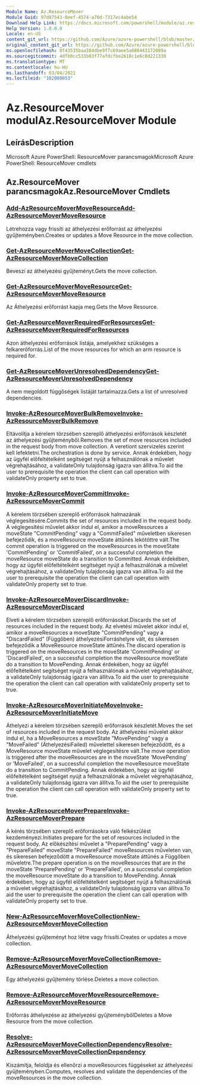 ```yaml
---
Module Name: Az.ResourceMover
Module Guid: 97d87543-8eef-4574-a70d-7317ec4abe54
Download Help Link: https://docs.microsoft.com/powershell/module/az.resourcemover
Help Version: 1.0.0.0
Locale: en-US
content_git_url: https://github.com/Azure/azure-powershell/blob/master/src/ResourceMover/help/Az.ResourceMover.md
original_content_git_url: https://github.com/Azure/azure-powershell/blob/master/src/ResourceMover/help/Az.ResourceMover.md
ms.openlocfilehash: 0f43535baa284dbe9f7c69aee5a688443172089a
ms.sourcegitcommit: 4dfb0cc533b83f77afdcfbe2618c1e6c8d221330
ms.translationtype: MT
ms.contentlocale: hu-HU
ms.lasthandoff: 03/04/2021
ms.locfileid: "102000053"
---
```

# <span data-ttu-id="c3510-101">Az.ResourceMover modul</span><span class="sxs-lookup"><span data-stu-id="c3510-101">Az.ResourceMover Module</span></span>
## <span data-ttu-id="c3510-102">Leírás</span><span class="sxs-lookup"><span data-stu-id="c3510-102">Description</span></span>
<span data-ttu-id="c3510-103">Microsoft Azure PowerShell: ResourceMover parancsmagok</span><span class="sxs-lookup"><span data-stu-id="c3510-103">Microsoft Azure PowerShell: ResourceMover cmdlets</span></span>

## <span data-ttu-id="c3510-104">Az.ResourceMover parancsmagok</span><span class="sxs-lookup"><span data-stu-id="c3510-104">Az.ResourceMover Cmdlets</span></span>
### [<span data-ttu-id="c3510-105">Add-AzResourceMoverMoveResource</span><span class="sxs-lookup"><span data-stu-id="c3510-105">Add-AzResourceMoverMoveResource</span></span>](Add-AzResourceMoverMoveResource.md)
<span data-ttu-id="c3510-106">Létrehozza vagy frissíti az áthelyezési erőforrást az áthelyezési gyűjteményben.</span><span class="sxs-lookup"><span data-stu-id="c3510-106">Creates or updates a Move Resource in the move collection.</span></span>

### [<span data-ttu-id="c3510-107">Get-AzResourceMoverMoveCollection</span><span class="sxs-lookup"><span data-stu-id="c3510-107">Get-AzResourceMoverMoveCollection</span></span>](Get-AzResourceMoverMoveCollection.md)
<span data-ttu-id="c3510-108">Beveszi az áthelyezési gyűjteményt.</span><span class="sxs-lookup"><span data-stu-id="c3510-108">Gets the move collection.</span></span>

### [<span data-ttu-id="c3510-109">Get-AzResourceMoverMoveResource</span><span class="sxs-lookup"><span data-stu-id="c3510-109">Get-AzResourceMoverMoveResource</span></span>](Get-AzResourceMoverMoveResource.md)
<span data-ttu-id="c3510-110">Az Áthelyezési erőforrást kapja meg.</span><span class="sxs-lookup"><span data-stu-id="c3510-110">Gets the Move Resource.</span></span>

### [<span data-ttu-id="c3510-111">Get-AzResourceMoverRequiredForResources</span><span class="sxs-lookup"><span data-stu-id="c3510-111">Get-AzResourceMoverRequiredForResources</span></span>](Get-AzResourceMoverRequiredForResources.md)
<span data-ttu-id="c3510-112">Azon áthelyezési erőforrások listája, amelyekhez szükséges a felkarerőforrás.</span><span class="sxs-lookup"><span data-stu-id="c3510-112">List of the move resources for which an arm resource is required for.</span></span>

### [<span data-ttu-id="c3510-113">Get-AzResourceMoverUnresolvedDependency</span><span class="sxs-lookup"><span data-stu-id="c3510-113">Get-AzResourceMoverUnresolvedDependency</span></span>](Get-AzResourceMoverUnresolvedDependency.md)
<span data-ttu-id="c3510-114">A nem megoldott függőségek listáját tartalmazza.</span><span class="sxs-lookup"><span data-stu-id="c3510-114">Gets a list of unresolved dependencies.</span></span>

### [<span data-ttu-id="c3510-115">Invoke-AzResourceMoverBulkRemove</span><span class="sxs-lookup"><span data-stu-id="c3510-115">Invoke-AzResourceMoverBulkRemove</span></span>](Invoke-AzResourceMoverBulkRemove.md)
<span data-ttu-id="c3510-116">Eltávolítja a kérelem törzsében szereplő áthelyezési erőforrások készletét az áthelyezési gyűjteményből.</span><span class="sxs-lookup"><span data-stu-id="c3510-116">Removes the set of move resources included in the request body from move collection.</span></span>
<span data-ttu-id="c3510-117">A veretiont szervizelés szerint kell lefektetni.</span><span class="sxs-lookup"><span data-stu-id="c3510-117">The orchestration is done by service.</span></span>
<span data-ttu-id="c3510-118">Annak érdekében, hogy az ügyfél előfeltételként segítséget nyújt a felhasználónak a művelet végrehajtásához, a validateOnly tulajdonság igazra van állítva.</span><span class="sxs-lookup"><span data-stu-id="c3510-118">To aid the user to prerequisite the operation the client can call operation with validateOnly property set to true.</span></span>

### [<span data-ttu-id="c3510-119">Invoke-AzResourceMoverCommit</span><span class="sxs-lookup"><span data-stu-id="c3510-119">Invoke-AzResourceMoverCommit</span></span>](Invoke-AzResourceMoverCommit.md)
<span data-ttu-id="c3510-120">A kérelem törzsében szereplő erőforrások halmazának véglegesítésére.</span><span class="sxs-lookup"><span data-stu-id="c3510-120">Commits the set of resources included in the request body.</span></span>
<span data-ttu-id="c3510-121">A véglegesítési művelet akkor indul el, amikor a moveResources a moveState "CommitPending" vagy a "CommitFailed" műveletben sikeresen befejeződik, és a moveResource moveState áttűnés lekötöttre vált.</span><span class="sxs-lookup"><span data-stu-id="c3510-121">The commit operation is triggered on the moveResources in the moveState 'CommitPending' or 'CommitFailed', on a successful completion the moveResource moveState do a transition to Committed.</span></span>
<span data-ttu-id="c3510-122">Annak érdekében, hogy az ügyfél előfeltételként segítséget nyújt a felhasználónak a művelet végrehajtásához, a validateOnly tulajdonság igazra van állítva.</span><span class="sxs-lookup"><span data-stu-id="c3510-122">To aid the user to prerequisite the operation the client can call operation with validateOnly property set to true.</span></span>

### [<span data-ttu-id="c3510-123">Invoke-AzResourceMoverDiscard</span><span class="sxs-lookup"><span data-stu-id="c3510-123">Invoke-AzResourceMoverDiscard</span></span>](Invoke-AzResourceMoverDiscard.md)
<span data-ttu-id="c3510-124">Elveti a kérelem törzsében szereplő erőforrásokat.</span><span class="sxs-lookup"><span data-stu-id="c3510-124">Discards the set of resources included in the request body.</span></span>
<span data-ttu-id="c3510-125">Az elvetési művelet akkor indul el, amikor a moveResources a moveState "CommitPending" vagy a "DiscardFailed" (Függőben) áthelyezésiForráshelyre vált, és sikeresen befejeződik a MoveResource moveState áttűnés.</span><span class="sxs-lookup"><span data-stu-id="c3510-125">The discard operation is triggered on the moveResources in the moveState 'CommitPending' or 'DiscardFailed', on a successful completion the moveResource moveState do a transition to MovePending.</span></span>
<span data-ttu-id="c3510-126">Annak érdekében, hogy az ügyfél előfeltételként segítséget nyújt a felhasználónak a művelet végrehajtásához, a validateOnly tulajdonság igazra van állítva.</span><span class="sxs-lookup"><span data-stu-id="c3510-126">To aid the user to prerequisite the operation the client can call operation with validateOnly property set to true.</span></span>

### [<span data-ttu-id="c3510-127">Invoke-AzResourceMoverInitiateMove</span><span class="sxs-lookup"><span data-stu-id="c3510-127">Invoke-AzResourceMoverInitiateMove</span></span>](Invoke-AzResourceMoverInitiateMove.md)
<span data-ttu-id="c3510-128">Áthelyezi a kérelem törzsében szereplő erőforrások készletét.</span><span class="sxs-lookup"><span data-stu-id="c3510-128">Moves the set of resources included in the request body.</span></span>
<span data-ttu-id="c3510-129">Az áthelyezési művelet akkor indul el, ha a MoveResources a moveState "MovePending" vagy a "MoveFailed" (ÁthelyezésiFailed) művelettel sikeresen befejeződött, és a MoveResource moveState művelet véglegesítésre vált.</span><span class="sxs-lookup"><span data-stu-id="c3510-129">The move operation is triggered after the moveResources are in the moveState 'MovePending' or 'MoveFailed', on a successful completion the moveResource moveState do a transition to CommitPending.</span></span>
<span data-ttu-id="c3510-130">Annak érdekében, hogy az ügyfél előfeltételként segítséget nyújt a felhasználónak a művelet végrehajtásához, a validateOnly tulajdonság igazra van állítva.</span><span class="sxs-lookup"><span data-stu-id="c3510-130">To aid the user to prerequisite the operation the client can call operation with validateOnly property set to true.</span></span>

### [<span data-ttu-id="c3510-131">Invoke-AzResourceMoverPrepare</span><span class="sxs-lookup"><span data-stu-id="c3510-131">Invoke-AzResourceMoverPrepare</span></span>](Invoke-AzResourceMoverPrepare.md)
<span data-ttu-id="c3510-132">A kérés törzsében szereplő erőforrásokra való felkészülést kezdeményezi.</span><span class="sxs-lookup"><span data-stu-id="c3510-132">Initiates prepare for the set of resources included in the request body.</span></span>
<span data-ttu-id="c3510-133">Az előkészítési művelet a "PreparePending" vagy a "PrepareFailed" moveState "PrepareFailed" moveResources műveleten van, és sikeresen befejeződött a moveResource moveState áttűnés a Függőben műveletre.</span><span class="sxs-lookup"><span data-stu-id="c3510-133">The prepare operation is on the moveResources that are in the moveState 'PreparePending' or 'PrepareFailed', on a successful completion the moveResource moveState do a transition to MovePending.</span></span>
<span data-ttu-id="c3510-134">Annak érdekében, hogy az ügyfél előfeltételként segítséget nyújt a felhasználónak a művelet végrehajtásához, a validateOnly tulajdonság igazra van állítva.</span><span class="sxs-lookup"><span data-stu-id="c3510-134">To aid the user to prerequisite the operation the client can call operation with validateOnly property set to true.</span></span>

### [<span data-ttu-id="c3510-135">New-AzResourceMoverMoveCollection</span><span class="sxs-lookup"><span data-stu-id="c3510-135">New-AzResourceMoverMoveCollection</span></span>](New-AzResourceMoverMoveCollection.md)
<span data-ttu-id="c3510-136">Áthelyezési gyűjteményt hoz létre vagy frissíti.</span><span class="sxs-lookup"><span data-stu-id="c3510-136">Creates or updates a move collection.</span></span>

### [<span data-ttu-id="c3510-137">Remove-AzResourceMoverMoveCollection</span><span class="sxs-lookup"><span data-stu-id="c3510-137">Remove-AzResourceMoverMoveCollection</span></span>](Remove-AzResourceMoverMoveCollection.md)
<span data-ttu-id="c3510-138">Egy áthelyezési gyűjtemény törlése.</span><span class="sxs-lookup"><span data-stu-id="c3510-138">Deletes a move collection.</span></span>

### [<span data-ttu-id="c3510-139">Remove-AzResourceMoverMoveResource</span><span class="sxs-lookup"><span data-stu-id="c3510-139">Remove-AzResourceMoverMoveResource</span></span>](Remove-AzResourceMoverMoveResource.md)
<span data-ttu-id="c3510-140">Erőforrás áthelyezése az áthelyezési gyűjteményből</span><span class="sxs-lookup"><span data-stu-id="c3510-140">Deletes a Move Resource from the move collection.</span></span>

### [<span data-ttu-id="c3510-141">Resolve-AzResourceMoverMoveCollectionDependency</span><span class="sxs-lookup"><span data-stu-id="c3510-141">Resolve-AzResourceMoverMoveCollectionDependency</span></span>](Resolve-AzResourceMoverMoveCollectionDependency.md)
<span data-ttu-id="c3510-142">Kiszámítja, feloldja és ellenőrzi a moveResources függéseket az áthelyezési gyűjteményben.</span><span class="sxs-lookup"><span data-stu-id="c3510-142">Computes, resolves and validate the dependencies of the moveResources in the move collection.</span></span>

